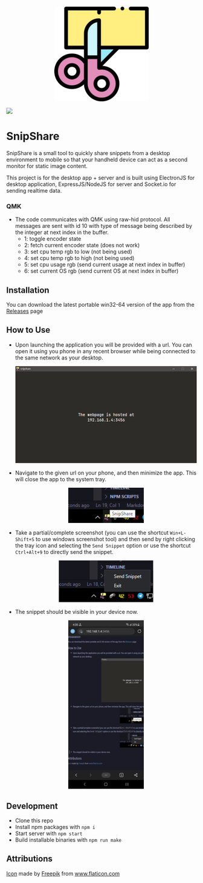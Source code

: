 <p align="center">
<img src="app/Resources/cut-paper.png" width="250" height="250"/>
</p>

![](https://img.shields.io/twitter/follow/retrogeek46?style=social)
# SnipShare
SnipShare is a small tool to quickly share snippets from a desktop environment to mobile so that your handheld device can act as a second monitor for static image content.

This project is for the desktop app + server and is built using ElectronJS for desktop application, ExpressJS/NodeJS for server and Socket.io for sending realtime data.

### QMK
- The code communicates with QMK using raw-hid protocol. All messages are sent with id 10 with type of message being described by the integer at next index in the buffer.
    - 1: toggle encoder state
    - 2: fetch current encoder state (does not work)
    - 3: set cpu temp rgb to low (not being used)
    - 4: set cpu temp rgb to high (not being used)
    - 5: set cpu usage rgb (send current usage at next index in buffer)
    - 6: set current OS rgb (send current OS at next index in buffer)

## Installation
You can download the latest portable win32-64 version of the app from the [Releases](https://github.com/retrogeek46/snipshare/releases) page

## How to Use
- Upon launching the application you will be provided with a url. You can open it using you phone in any recent browser while being connected to the same network as your desktop.
  <p align="center"><img src="app/Resources/window.png" width="500"/></p>
- Navigate to the given url on your phone, and then minimize the app. This will close the app to the system tray.
  <p align="center"><img src="app/Resources/tray.png" width="200"/></p>
- Take a partial/complete screenshot (you can use the shortcut ```Win+L-Shift+S``` to use windows screenshot tool) and then send by right clicking the tray icon and selecting the ```Send Snippet``` option or use the shortcut ```Ctrl+Alt+9``` to directly send the snippet.
  <p align="center"><img src="app/Resources/sendSnippet.png" width="250"/></p>
- The snippet should be visible in your device now.
  <p align="center"><img src="app/Resources/snippet%20in%20device.jpg" width="200"/></p>

## Development
- Clone this repo
- Install npm packages with `npm i`
- Start server with `npm start`
- Build installable binaries with `npm run make`

## Attributions
<div><a href="https://www.flaticon.com/free-icon/cut-paper_4225062">Icon</a> made by <a href="https://www.freepik.com" title="Freepik">Freepik</a> from <a href="https://www.flaticon.com/" title="Flaticon">www.flaticon.com</a></div>